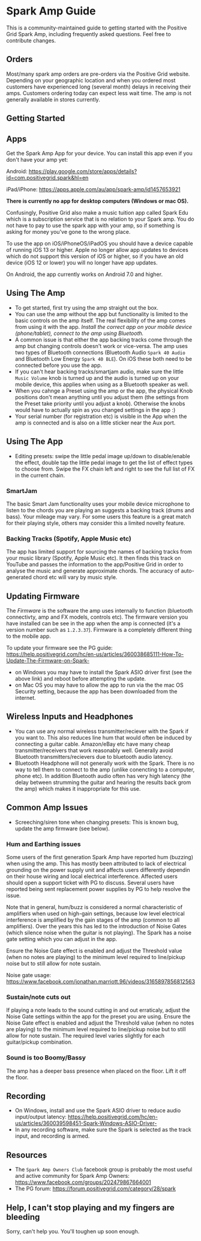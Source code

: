 # Spark Amp Guide
This is a community-maintained guide to getting started with the Positive Grid Spark Amp, including frequently asked questions. Feel free to contribute changes.

## Orders
Most/many spark amp orders are pre-orders via the Positive Grid website. Depending on your geographic location and when you ordered most customers have experienced long (several month) delays in receiving their amps. Customers ordering today can expect less wait time. The amp is not generally available in stores currently.

## Getting Started

## Apps

Get the Spark Amp App for your device. You can install this app even if you don't have your amp yet:

Android: https://play.google.com/store/apps/details?id=com.positivegrid.spark&hl=en

iPad/iPhone: https://apps.apple.com/au/app/spark-amp/id1457653921

**There is currently no app for desktop computers (Windows or mac OS).**

Confusingly, Positive Grid also make a music tuition app called Spark Edu which is a subscription service that is no relation to your Spark amp. You do not have to pay to use the spark app with your amp, so if something is asking for money you've gone to the wrong place.

To use the app on iOS/iPhoneOS/iPadOS you should have a device capable of running iOS 13 or higher. Apple no longer allow app updates to devices which do not support this version of iOS or higher, so if you have an old device (iOS 12 or lower) you will no longer have app updates.

On Android, the app currently works on Android 7.0 and higher.

## Using The Amp
- To get started, first try using the amp straight out the box. 
- You can use the amp without the app but functionality is limited to the basic controls on the amp itself. The real flexibility of the amp comes from using it with the app. *Install the correct app on your mobile device (phone/tablet), connect to the amp using Bluetooth.*
- A common issue is that either the app backing tracks come through the amp but changing controls doesn't work or vice-versa. The amp uses two types of Bluetooth connections (Bluetooth Audio `Spark 40 Audio` and Bluetooth Low Energy `Spark 40 BLE`). On iOS these both need to be connected before you use the app.
- If you can't hear backing tracks/smartjam audio, make sure the little `Music Volume` knob is turned up and the audio is turned up on your mobile device, this applies when using as a Bluetooth speaker as well. 
- When you cahnge a Preset using the amp or the app, the physical Knob positions don't mean anything until you adjust them (the settings from the Preset take priority until you adjust a knob). Otherwise the knobs would have to actually spin as you changed settings in the app :)
- Your serial number (for registration etc) is visible in the App when the amp is connected and is also on a little sticker near the Aux port.

## Using The App
- Editing presets: swipe the little pedal image up/down to disable/enable the effect, double tap the little pedal image to get the list of effect types to choose from. Swipe the FX chain left and right to see the full list of FX in the current chain.

### SmartJam
The basic Smart Jam functionality uses your mobile device microphone to listen to the chords you are playing an suggests a backing track (drums and bass). Your mileage may vary. For some users this feature is a great match for their playing style, others may consider this a limited novelty feature.

### Backing Tracks (Spotify, Apple Music etc)
The app has limited support for sourcing the names of backing tracks from your music library (Spotify, Apple Music etc). It then finds this track on YouTube and passes the information to the app/Positive Grid in order to analyse the music and generate approximate chords. The accuracy of auto-generated chord etc will vary by music style.

## Updating Firmware
The *Firmware* is the software the amp uses internally to function (bluetooth connectivty, amp and FX models, controls etc). The firmware version you have installed can be see in the app when the amp is connected (it's a version number such as `1.2.3.37`). Firmware is a completely different thing to the mobile app.

To update your firmware see the PG guide:
https://help.positivegrid.com/hc/en-us/articles/360038685111-How-To-Update-The-Firmware-on-Spark-

- on Windows you may have to install the Spark ASIO driver first (see the above link) and reboot before attempting the update.
- on Mac OS you may have to allow the app to run via the the mac OS Security setting, because the app has been downloaded from the internet.


## Wireless Inputs and Headphones
- You can use any normal wireless transmitter/reciever with the Spark if you want to. This also reduces line hum that would often be induced by connecting a guitar cable. Amazon/eBay etc have many cheap transmitter/receivers that work reasonably well. Generally avoid Bluetooth transmitters/recievers due to bluetooth audio latency.
- Bluetooth Headphone will not generally work with the Spark. There is no way to tell them to connect to the amp (unlike conencting to a computer, phone etc). In addition Bluetooth audio often has very high latency (the delay between strumming the guitar and hearing the results back grom the amp) which makes it inappropriate for this use.

## Common Amp Issues
- Screeching/siren tone when changing presets: This is known bug, update the amp firmware (see below).

### Hum and Earthing issues
Some users of the first generation Spark Amp have reported hum (buzzing) when using the amp. This has mostly been attributed to lack of electrical grounding on the power supply unit and affects users differently dependin on their house wiring and local electrical interference. Affected users should open a support ticket with PG to discuss. Several users have reported being sent replacement power supplies by PG to help resolve the issue.

Note that in general, hum/buzz is considered a normal characteristic of amplifiers when used on high-gain settings, because low level electrical interference is amplified by the gain stages of the amp (common to all amplifiers). Over the years this has led to the introduction of Noise Gates (which silence noise when the guitar is not playing). The Spark has a noise gate setting which you can adjust in the app.

Ensure the Noise Gate effect is enabled and adjust the Threshold value (when no notes are playing) to the minimum level required to line/pickup noise but to still allow for note sustain.

Noise gate usage: https://www.facebook.com/jonathan.marriott.96/videos/3165897856812563

### Sustain/note cuts out
If playing a note leads to the sound cutting in and out erraticaly, adjust the Noise Gate settings within the app for the preset you are using. Ensure the Noise Gate effect is enabled and adjust the Threshold value (when no notes are playing) to the minimum level required to line/pickup noise but to still allow for note sustain. The required level varies slightly for each guitar/pickup combination.

### Sound is too Boomy/Bassy
The amp has a deeper bass presence when placed on the floor. Lift it off the floor.

## Recording
- On Windows, install and use the Spark ASIO driver to reduce audio input/output latency: https://help.positivegrid.com/hc/en-us/articles/360039598451-Spark-Windows-ASIO-Driver-
- In any recording software, make sure the Spark is selected as the track input, and recording is armed.

## Resources
- The `Spark Amp Owners Club` facebook group is probably the most useful and active community for Spark Amp Owners: https://www.facebook.com/groups/202479867664001
- The PG forum: https://forum.positivegrid.com/category/28/spark


## Help, I can't stop playing and my fingers are bleeding
Sorry, can't help you. You'll toughen up soon enough.
